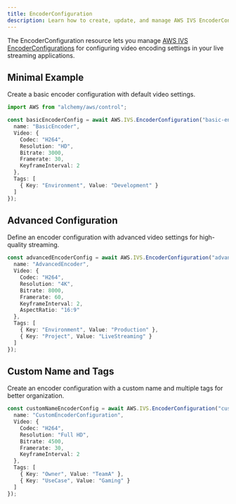 ```yaml
---
title: EncoderConfiguration
description: Learn how to create, update, and manage AWS IVS EncoderConfigurations using Alchemy Cloud Control.
---
```


The EncoderConfiguration resource lets you manage [AWS IVS EncoderConfigurations](https://docs.aws.amazon.com/ivs/latest/userguide/) for configuring video encoding settings in your live streaming applications.

## Minimal Example

Create a basic encoder configuration with default video settings.

```ts
import AWS from "alchemy/aws/control";

const basicEncoderConfig = await AWS.IVS.EncoderConfiguration("basic-encoder-config", {
  name: "BasicEncoder",
  Video: {
    Codec: "H264",
    Resolution: "HD",
    Bitrate: 3000,
    Framerate: 30,
    KeyframeInterval: 2
  },
  Tags: [
    { Key: "Environment", Value: "Development" }
  ]
});
```

## Advanced Configuration

Define an encoder configuration with advanced video settings for high-quality streaming.

```ts
const advancedEncoderConfig = await AWS.IVS.EncoderConfiguration("advanced-encoder-config", {
  name: "AdvancedEncoder",
  Video: {
    Codec: "H264",
    Resolution: "4K",
    Bitrate: 8000,
    Framerate: 60,
    KeyframeInterval: 2,
    AspectRatio: "16:9"
  },
  Tags: [
    { Key: "Environment", Value: "Production" },
    { Key: "Project", Value: "LiveStreaming" }
  ]
});
```

## Custom Name and Tags

Create an encoder configuration with a custom name and multiple tags for better organization.

```ts
const customNameEncoderConfig = await AWS.IVS.EncoderConfiguration("custom-name-encoder-config", {
  name: "CustomEncoderConfiguration",
  Video: {
    Codec: "H264",
    Resolution: "Full HD",
    Bitrate: 4500,
    Framerate: 30,
    KeyframeInterval: 2
  },
  Tags: [
    { Key: "Owner", Value: "TeamA" },
    { Key: "UseCase", Value: "Gaming" }
  ]
});
```